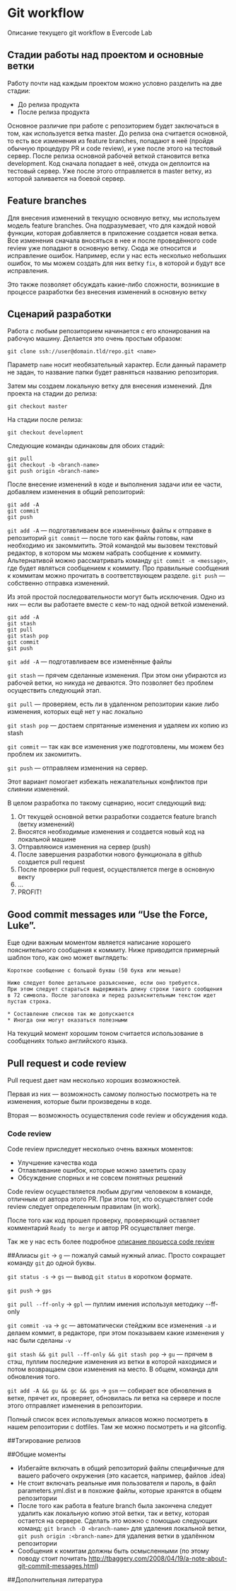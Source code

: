 # Git workflow
Описание текущего git workflow в Evercode Lab

## Стадии работы над проектом и основные ветки
Работу почти над каждым проектом можно условно разделить на две стадии:

* До релиза продукта
* После релиза продукта

Основное различие при работе с репозиторием будет заключаться в том, как
используется ветка master. До релиза она считается основной, то есть все
изменения из feature branches, попадают в неё (пройдя обычную процедуру PR и
code review), и уже после этого на тестовый сервер. После релиза основной
рабочей веткой становится ветка development. Код сначала попадает в неё, откуда
он деплоится на тестовый сервер. Уже после этого отправляется в master ветку,
из которой заливается на боевой сервер.

## Feature branches
Для внесения изменений в текущую основную ветку, мы используем модель feature
branches. Она подразумевает, что для каждой новой функции, которая добавляется
в приложение создается новая ветка. Все изменения сначала вносяться в нее и
после проведённого code review уже попадают в основную ветку. Сюда же
относится и исправление ошибок. Например, если у нас есть несколько небольших
ошибок, то мы можем создать для них ветку `fix`, в которой и будут все исправления.

Это также позволяет обсуждать какие-либо сложности, возникшие в процессе
разработки без внесения изменений в основную ветку

## Сценарий разработки
Работа с любым репозиторием начинается с его клонирования на рабочую машину.
Делается это очень простым образом:

```
git clone ssh://user@domain.tld/repo.git <name>
```

Параметр `name` носит необязательный характер. Если данный параметр не задан, то
название папки будет равняться названию репозитория.

Затем мы создаем локальную ветку для внесения изменений. Для проекта на стадии
до релиза:
```
git checkout master
```

На стадии после релиза:
```
git checkout development
```

Следующие команды одинаковы для обоих стадий:
```
git pull
git checkout -b <branch-name>
git push origin <branch-name>
```

После внесение изменений в коде и выполнения задачи или ее части, добавляем
изменения в общий репозиторий:

```
git add -A
git commit
git push
```

`git add -A` — подготавливаем все изменённых файлы к отправке в репозиторий
`git commit` — после того как файлы готовы, нам необходимо их закоммитить. Этой
командой мы вызовем текстовый редактор, в котором мы можем набрать
сообщение к коммиту. Альтернативой можно рассматривать команду `git commit -m
<message>`, где <message> будет являться сообщением к коммиту.
Про правильные сообщения к коммитам можно прочитать в соответствующем разделе.
`git push` — собственно отправка изменений.

Из этой простой последовательности могут быть исключения. Одно из них — если вы
работаете вместе с кем-то над одной веткой изменений.

```
git add -A
git stash
git pull
git stash pop
git commit
git push
```

`git add -A` — подготавливаем все изменённые файлы

`git stash` — прячем сделанные изменения. При этом они убираются из рабочей
ветки, но никуда не деваются. Это позволяет без проблем осуществить следующий
этап.

`git pull` — проверяем, есть ли в удаленном репозитории какие либо изменения,
которых ещё нет у нас локально

`git stash pop` — достаем спрятанные изменения и удаляем их копию из stash

`git commit` — так как все изменения уже подготовлены, мы можем без проблем их
закомитить.

`git push` — отправляем изменения на сервер.

Этот вариант помогает избежать нежалательных конфликтов при слиянии изменений.

В целом разработка по такому сценарию, носит следующий вид:

1. От текущей основной ветки разработки создается feature branch (ветку изменений)
2. Вносятся необходимые изменения и создается новый код на локальной машине
3. Отправляюися изменения на сервер (push)
4. После завершения разработки нового функционала в github создается pull request
5. После проверки pull request, осуществляется merge в основную векту
6. …
7. PROFIT!

## Good commit messages или “Use the Force, Luke”.
Еще одни важным моментом является написание хорошего пояснительного
сообщения к коммиту. Ниже приводится примерный шаблон того, как оно может выглядеть:

```
Короткое сообщение с большой буквы (50 букв или меньше)

Ниже следует более детальное разъяснение, если оно требуется.
При этом следует стараться выдерживать длину строки такого сообщения
в 72 символа. После заголовка и перед разъяснительным текстом идет пустая строка.

* Составление списков так же допускается
* Иногда они могут оказаться полезными
```

На текущий момент хорошим тоном считается использование в сообщениях только
английского языка.

## Pull request и code review
Pull request дает нам несколько хороших возможностей.

Первая из них — возможность самому полностью посмотреть на те изменения, которые
были произведены в коде.

Вторая — возможность осуществления code review и обсуждения кода.

### Code review
Code review приследует несколько очень важных моментов:

* Улучшение качества кода
* Отлавливание ошибок, которые можно заметить сразу
* Обсуждение спорных и не совсем понятных решений

Code review осуществляется любым другим человеком в команде, отличным от автора
этого PR. При этом тот, кто осуществляет code review следует определенным
правилам (in work).

После того как код прошел проверку, проверяющий оставляет комментарий
`Ready to merge` и автор PR осуществляет merge.

Так же у нас есть более подробное [описание процесса code review](/code_work/pull_review/)

##Алиасы
`git` → `g` — пожалуй самый нужный алиас. Просто сокращает команду `git` до
одной буквы.

`git status -s` → `gs` — вывод `git status` в коротком формате.

`git push` → `gps`

`git pull --ff-only` → `gpl` — пуллим имения используя методику --ff-only

`git commit -va` → `gc` — автоматически стейджим все изменения `-a` и делаем
коммит, в редакторе, при этом показываем какие изменения у нас были сделаны `-v`

`git stash && git pull --ff-only && git stash pop` → `gu` — прячем в стэш,
пуллим последние изменения из ветки в которой находимся и потом возвращаем свои
изменения на место. В общем, команда для обновления того.

`git add -A && gu && gc && gps` → `gsm` — собирает все обновления в ветке,
прячет их, проверяет, обновилась ли ветка на сервере и после этого отправляет
изменения в репозитории.

Полный список всех используемых алиасов можно посмотреть в нашем репозитории с
dotfiles. Там же можно посмотреть и на gitconfig.

##Тэгирование релизов

##Общие моменты
* Избегайте включать в общий репозиторий файлы специфичные для вашего рабочего
  окружения (это касается, например, файлов .idea)
* Не стоит включать реальные имя пользователя и пароль, в файл parameters.yml.dist
  и в похожие файлы, которые хранятся в общем репозитории
* После того как работа в feature branch была закончена следует удалить
  как локальную копию этой ветки, так и ветку, которая остается на сервере.
  Сделать это можно с помощью следующих команд: `git branch -D <branch-name>`
  для удаления локальной ветки, `git push origin :<branch-name>` для удаления
  ветки в удалённом репозитории
* Сообщения к комитам должны быть осмысленными (по этому поводу стоит почитать
  http://tbaggery.com/2008/04/19/a-note-about-git-commit-messages.html)

##Дополнительная литература
